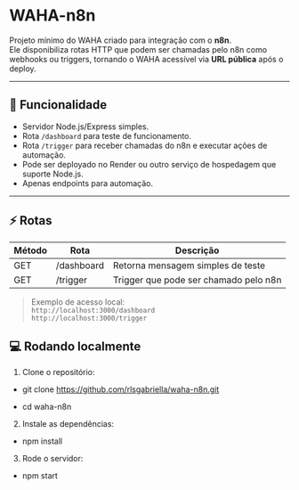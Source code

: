# WAHA-n8n

Projeto mínimo do WAHA criado para integração com o **n8n**.  
Ele disponibiliza rotas HTTP que podem ser chamadas pelo n8n como webhooks ou triggers, tornando o WAHA acessível via **URL pública** após o deploy.

---

## 📝 Funcionalidade

- Servidor Node.js/Express simples.
- Rota `/dashboard` para teste de funcionamento.
- Rota `/trigger` para receber chamadas do n8n e executar ações de automação.
- Pode ser deployado no Render ou outro serviço de hospedagem que suporte Node.js.
- Apenas endpoints para automação.

---

## ⚡ Rotas

| Método | Rota       | Descrição                                      |
|--------|-----------|------------------------------------------------|
| GET    | /dashboard | Retorna mensagem simples de teste             |
| GET    | /trigger   | Trigger que pode ser chamado pelo n8n         |

> Exemplo de acesso local:  
> `http://localhost:3000/dashboard`  
> `http://localhost:3000/trigger`  


## 💻 Rodando localmente

1. Clone o repositório:

- git clone https://github.com/rlsgabriella/waha-n8n.git

- cd waha-n8n

2. Instale as dependências: 

- npm install

3. Rode o servidor:

- npm start